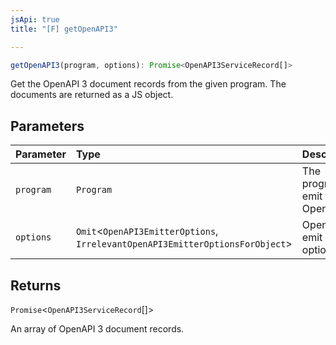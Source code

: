 ```yaml
---
jsApi: true
title: "[F] getOpenAPI3"

---
```

```ts
getOpenAPI3(program, options): Promise<OpenAPI3ServiceRecord[]>
```

Get the OpenAPI 3 document records from the given program. The documents are
returned as a JS object.

## Parameters

| Parameter | Type | Description |
| :------ | :------ | :------ |
| `program` | `Program` | The program to emit to OpenAPI 3 |
| `options` | `Omit`<`OpenAPI3EmitterOptions`, `IrrelevantOpenAPI3EmitterOptionsForObject`\> | OpenAPI 3 emit options |

## Returns

`Promise`<`OpenAPI3ServiceRecord`[]\>

An array of OpenAPI 3 document records.
